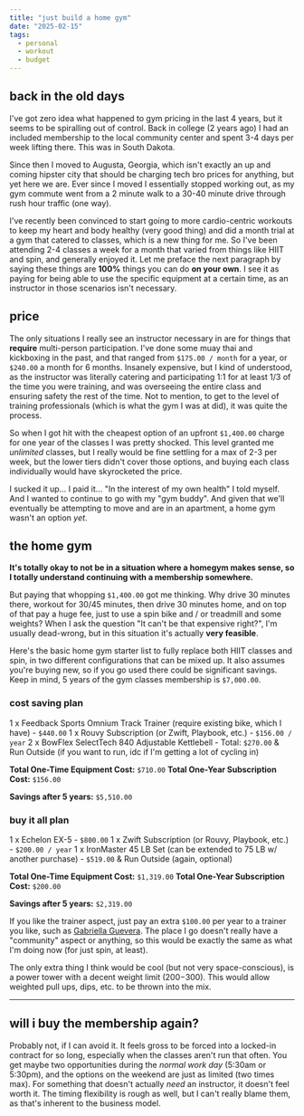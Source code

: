 ```yaml
---
title: "just build a home gym"
date: "2025-02-15"
tags:
  - personal
  - workout
  - budget
---
```


## back in the old days

I've got zero idea what happened to gym pricing in the last 4 years, but it seems to be spiralling out of control. Back in college (2 years ago) I had an included membership to the local community center and spent 3-4 days per week lifting there. This was in South Dakota.

Since then I moved to Augusta, Georgia, which isn't exactly an up and coming hipster city that should be charging tech bro prices for anything, but yet here we are. Ever since I moved I essentially stopped working out, as my gym commute went from a 2 minute walk to a 30-40 minute drive through rush hour traffic (one way).

I've recently been convinced to start going to more cardio-centric workouts to keep my heart and body healthy (very good thing) and did a month trial at a gym that catered to classes, which is a new thing for me. So I've been attending 2-4 classes a week for a month that varied from things like HIIT and spin, and generally enjoyed it. Let me preface the next paragraph by saying these things are **100%** things you can do **on your own**. I see it as paying for being able to use the specific equipment at a certain time, as an instructor in those scenarios isn't necessary.

## price

The only situations I really see an instructor necessary in are for things that **require** multi-person participation. I've done some muay thai and kickboxing in the past, and that ranged from `$175.00 / month` for a year, or `$240.00` a month for 6 months. Insanely expensive, but I kind of understood, as the instructor was literally catering and participating 1:1 for at least 1/3 of the time you were training, and was overseeing the entire class and ensuring safety the rest of the time. Not to mention, to get to the level of training professionals (which is what the gym I was at did), it was quite the process.

So when I got hit with the cheapest option of an upfront `$1,400.00` charge for one year of the classes I was pretty shocked. This level granted me _unlimited_ classes, but I really would be fine settling for a max of 2-3 per week, but the lower tiers didn't cover those options, and buying each class individually would have skyrocketed the price.

I sucked it up... I paid it... "In the interest of my own health" I told myself. And I wanted to continue to go with my "gym buddy". And given that we'll eventually be attempting to move and are in an apartment, a home gym wasn't an option _yet_.

## the home gym

**It's totally okay to not be in a situation where a homegym makes sense, so I totally understand continuing with a membership somewhere.**

But paying that whopping `$1,400.00` got me thinking. Why drive 30 minutes there, workout for 30/45 minutes, then drive 30 minutes home, and on top of that pay a huge fee, just to use a spin bike and / or treadmill and some weights? When I ask the question "It can't be that expensive right?", I'm usually dead-wrong, but in this situation it's actually **very feasible**.

Here's the basic home gym starter list to fully replace both HIIT classes and spin, in two different configurations that can be mixed up. It also assumes you're buying new, so if you go used there could be significant savings. Keep in mind, 5 years of the gym classes membership is `$7,000.00`.

### cost saving plan

1 x Feedback Sports Omnium Track Trainer (require existing bike, which I have) - `$440.00`
1 x Rouvy Subscription (or Zwift, Playbook, etc.) - `$156.00 / year`
2 x BowFlex SelectTech 840 Adjustable Kettlebell - Total: `$270.00`
& Run Outside (if you want to run, idc if I'm getting a lot of cycling in)

**Total One-Time Equipment Cost:** `$710.00`
**Total One-Year Subscription Cost:** `$156.00`

**Savings after 5 years:** `$5,510.00`

### buy it all plan

1 x Echelon EX-5 - `$800.00`
1 x Zwift Subscription (or Rouvy, Playbook, etc.) - `$200.00 / year`
1 x IronMaster 45 LB Set (can be extended to 75 LB w/ another purchase) - `$519.00`
& Run Outside (again, optional)

**Total One-Time Equipment Cost:** `$1,319.00`
**Total One-Year Subscription Cost:** `$200.00`

**Savings after 5 years:** `$2,319.00`

If you like the trainer aspect, just pay an extra `$100.00` per year to a trainer you like, such as [Gabriella Guevera](https://playbookapp.io/creators/gabriella-guevara). The place I go doesn't really have a "community" aspect or anything, so this would be exactly the same as what I'm doing now (for just spin, at least).

The only extra thing I think would be cool (but not very space-conscious), is a power tower with a decent weight limit ($200-$300). This would allow weighted pull ups, dips, etc. to be thrown into the mix.

---

## will i buy the membership again?

Probably not, if I can avoid it. It feels gross to be forced into a locked-in contract for so long, especially when the classes aren't run that often. You get maybe two opportunities during the _normal work day_ (5:30am or 5:30pm), and the options on the weekend are just as limited (two times max). For something that doesn't actually _need_ an instructor, it doesn't feel worth it. The timing flexibility is rough as well, but I can't really blame them, as that's inherent to the business model.

